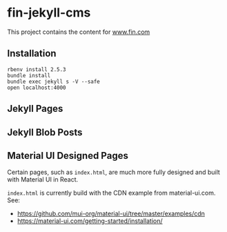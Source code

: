 # fin-jekyll-cms

This project contains the content for www.fin.com

## Installation

    rbenv install 2.5.3
    bundle install
    bundle exec jekyll s -V --safe
    open localhost:4000

## Jekyll Pages

## Jekyll Blob Posts

## Material UI Designed Pages

Certain pages, such as `index.html`, are much more fully designed and built with Material UI in
React.

`index.html` is currently build with the CDN example from material-ui.com. See:

- https://github.com/mui-org/material-ui/tree/master/examples/cdn
- https://material-ui.com/getting-started/installation/
